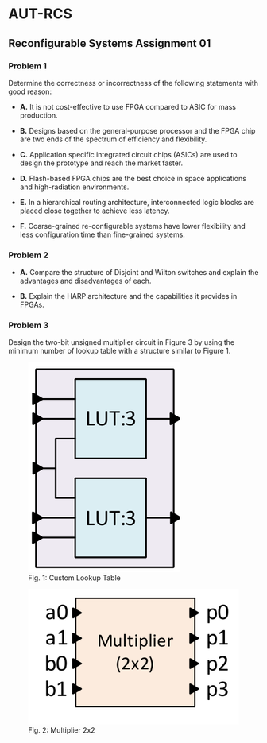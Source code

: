 # AUT-RCS

## Reconfigurable Systems Assignment 01

### Problem 1
Determine the correctness or incorrectness of the following statements with good reason:

* **A.** It is not cost-effective to use FPGA compared to ASIC for mass production.

* **B.** Designs based on the general-purpose processor and the FPGA chip are two ends of the spectrum of efficiency and flexibility.

* **C.** Application specific integrated circuit chips (ASICs) are used to design the prototype and reach the market faster.

* **D.** Flash-based FPGA chips are the best choice in space applications and high-radiation environments.

* **E.** In a hierarchical routing architecture, interconnected logic blocks are placed close together to achieve less latency.

* **F.** Coarse-grained re-configurable systems have lower flexibility and less configuration time than fine-grained systems.

### Problem 2

* **A.** Compare the structure of Disjoint and Wilton switches and explain the advantages and disadvantages of each.

* **B.** Explain the HARP architecture and the capabilities it provides in FPGAs.

### Problem 3

Design the two-bit unsigned multiplier circuit in Figure 3 by using the minimum number of lookup table with a structure similar to Figure 1.

<figure>
  <img
  src="./fig1_CostumLUT.png"
  alt="Custom LUT">
  <figcaption>Fig. 1: Custom Lookup Table</figcaption>
</figure>

<figure>
  <img
  src="./fig2_multiplier2x2.png"
  alt="Multiplier">
  <figcaption>Fig. 2: Multiplier 2x2 </figcaption>
</figure>


